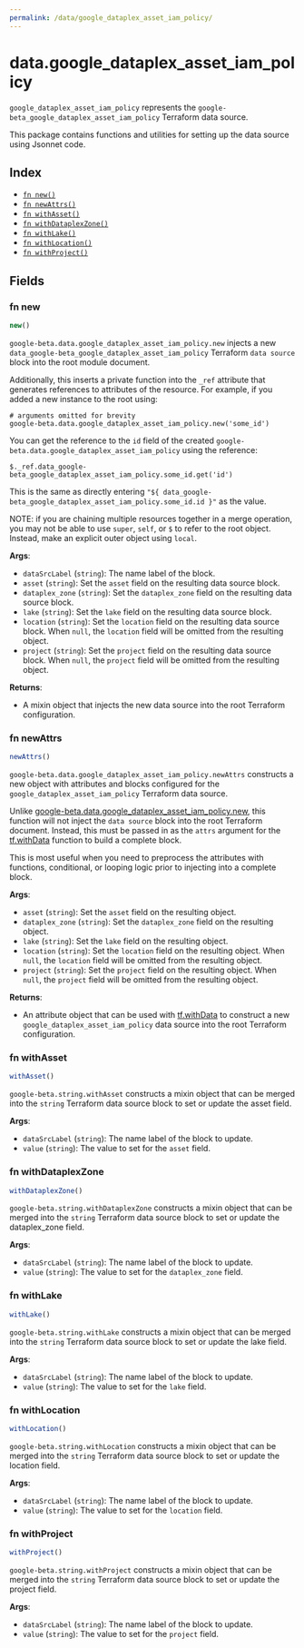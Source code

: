 ```yaml
---
permalink: /data/google_dataplex_asset_iam_policy/
---
```


# data.google_dataplex_asset_iam_policy

`google_dataplex_asset_iam_policy` represents the `google-beta_google_dataplex_asset_iam_policy` Terraform data source.



This package contains functions and utilities for setting up the data source using Jsonnet code.


## Index

* [`fn new()`](#fn-new)
* [`fn newAttrs()`](#fn-newattrs)
* [`fn withAsset()`](#fn-withasset)
* [`fn withDataplexZone()`](#fn-withdataplexzone)
* [`fn withLake()`](#fn-withlake)
* [`fn withLocation()`](#fn-withlocation)
* [`fn withProject()`](#fn-withproject)

## Fields

### fn new

```ts
new()
```


`google-beta.data.google_dataplex_asset_iam_policy.new` injects a new `data_google-beta_google_dataplex_asset_iam_policy` Terraform `data source`
block into the root module document.

Additionally, this inserts a private function into the `_ref` attribute that generates references to attributes of the
resource. For example, if you added a new instance to the root using:

    # arguments omitted for brevity
    google-beta.data.google_dataplex_asset_iam_policy.new('some_id')

You can get the reference to the `id` field of the created `google-beta.data.google_dataplex_asset_iam_policy` using the reference:

    $._ref.data_google-beta_google_dataplex_asset_iam_policy.some_id.get('id')

This is the same as directly entering `"${ data_google-beta_google_dataplex_asset_iam_policy.some_id.id }"` as the value.

NOTE: if you are chaining multiple resources together in a merge operation, you may not be able to use `super`, `self`,
or `$` to refer to the root object. Instead, make an explicit outer object using `local`.

**Args**:
  - `dataSrcLabel` (`string`): The name label of the block.
  - `asset` (`string`): Set the `asset` field on the resulting data source block.
  - `dataplex_zone` (`string`): Set the `dataplex_zone` field on the resulting data source block.
  - `lake` (`string`): Set the `lake` field on the resulting data source block.
  - `location` (`string`): Set the `location` field on the resulting data source block. When `null`, the `location` field will be omitted from the resulting object.
  - `project` (`string`): Set the `project` field on the resulting data source block. When `null`, the `project` field will be omitted from the resulting object.

**Returns**:
- A mixin object that injects the new data source into the root Terraform configuration.


### fn newAttrs

```ts
newAttrs()
```


`google-beta.data.google_dataplex_asset_iam_policy.newAttrs` constructs a new object with attributes and blocks configured for the `google_dataplex_asset_iam_policy`
Terraform data source.

Unlike [google-beta.data.google_dataplex_asset_iam_policy.new](#fn-new), this function will not inject the `data source`
block into the root Terraform document. Instead, this must be passed in as the `attrs` argument for the
[tf.withData](https://github.com/tf-libsonnet/core/tree/main/docs#fn-withdata) function to build a complete block.

This is most useful when you need to preprocess the attributes with functions, conditional, or looping logic prior to
injecting into a complete block.

**Args**:
  - `asset` (`string`): Set the `asset` field on the resulting object.
  - `dataplex_zone` (`string`): Set the `dataplex_zone` field on the resulting object.
  - `lake` (`string`): Set the `lake` field on the resulting object.
  - `location` (`string`): Set the `location` field on the resulting object. When `null`, the `location` field will be omitted from the resulting object.
  - `project` (`string`): Set the `project` field on the resulting object. When `null`, the `project` field will be omitted from the resulting object.

**Returns**:
  - An attribute object that can be used with [tf.withData](https://github.com/tf-libsonnet/core/tree/main/docs#fn-withdata) to construct a new `google_dataplex_asset_iam_policy` data source into the root Terraform configuration.


### fn withAsset

```ts
withAsset()
```

`google-beta.string.withAsset` constructs a mixin object that can be merged into the `string`
Terraform data source block to set or update the asset field.



**Args**:
  - `dataSrcLabel` (`string`): The name label of the block to update.
  - `value` (`string`): The value to set for the `asset` field.


### fn withDataplexZone

```ts
withDataplexZone()
```

`google-beta.string.withDataplexZone` constructs a mixin object that can be merged into the `string`
Terraform data source block to set or update the dataplex_zone field.



**Args**:
  - `dataSrcLabel` (`string`): The name label of the block to update.
  - `value` (`string`): The value to set for the `dataplex_zone` field.


### fn withLake

```ts
withLake()
```

`google-beta.string.withLake` constructs a mixin object that can be merged into the `string`
Terraform data source block to set or update the lake field.



**Args**:
  - `dataSrcLabel` (`string`): The name label of the block to update.
  - `value` (`string`): The value to set for the `lake` field.


### fn withLocation

```ts
withLocation()
```

`google-beta.string.withLocation` constructs a mixin object that can be merged into the `string`
Terraform data source block to set or update the location field.



**Args**:
  - `dataSrcLabel` (`string`): The name label of the block to update.
  - `value` (`string`): The value to set for the `location` field.


### fn withProject

```ts
withProject()
```

`google-beta.string.withProject` constructs a mixin object that can be merged into the `string`
Terraform data source block to set or update the project field.



**Args**:
  - `dataSrcLabel` (`string`): The name label of the block to update.
  - `value` (`string`): The value to set for the `project` field.

